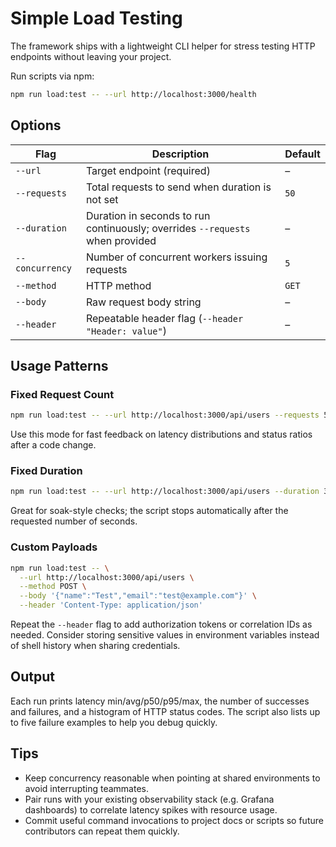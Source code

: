 # Simple Load Testing

The framework ships with a lightweight CLI helper for stress testing HTTP endpoints without leaving your project.

Run scripts via npm:

```bash
npm run load:test -- --url http://localhost:3000/health
```

## Options

| Flag            | Description                                                                   | Default |
| --------------- | ----------------------------------------------------------------------------- | ------- |
| `--url`         | Target endpoint (required)                                                    | –       |
| `--requests`    | Total requests to send when duration is not set                               | `50`    |
| `--duration`    | Duration in seconds to run continuously; overrides `--requests` when provided | –       |
| `--concurrency` | Number of concurrent workers issuing requests                                 | `5`     |
| `--method`      | HTTP method                                                                   | `GET`   |
| `--body`        | Raw request body string                                                       | –       |
| `--header`      | Repeatable header flag (`--header "Header: value"`)                           | –       |

## Usage Patterns

### Fixed Request Count

```bash
npm run load:test -- --url http://localhost:3000/api/users --requests 500 --concurrency 20
```

Use this mode for fast feedback on latency distributions and status ratios after a code change.

### Fixed Duration

```bash
npm run load:test -- --url http://localhost:3000/api/users --duration 30 --concurrency 12
```

Great for soak-style checks; the script stops automatically after the requested number of seconds.

### Custom Payloads

```bash
npm run load:test -- \
  --url http://localhost:3000/api/users \
  --method POST \
  --body '{"name":"Test","email":"test@example.com"}' \
  --header 'Content-Type: application/json'
```

Repeat the `--header` flag to add authorization tokens or correlation IDs as needed. Consider storing sensitive values in environment variables instead of shell history when sharing credentials.

## Output

Each run prints latency min/avg/p50/p95/max, the number of successes and failures, and a histogram of HTTP status codes. The script also lists up to five failure examples to help you debug quickly.

## Tips

- Keep concurrency reasonable when pointing at shared environments to avoid interrupting teammates.
- Pair runs with your existing observability stack (e.g. Grafana dashboards) to correlate latency spikes with resource usage.
- Commit useful command invocations to project docs or scripts so future contributors can repeat them quickly.
